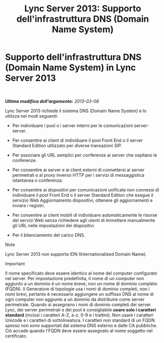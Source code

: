 ﻿---
title: "Lync Server 2013: Supporto dell'infrastruttura DNS (Domain Name System)"
TOCTitle: Supporto dell'infrastruttura DNS (Domain Name System)
ms:assetid: 37777c16-94ce-436d-b517-bcf53a564513
ms:mtpsurl: https://technet.microsoft.com/it-it/library/Gg425850(v=OCS.15)
ms:contentKeyID: 49300207
ms.date: 08/24/2015
mtps_version: v=OCS.15
ms.translationtype: HT
---

# Supporto dell'infrastruttura DNS (Domain Name System) in Lync Server 2013

 

_**Ultima modifica dell'argomento:** 2013-03-08_

Lync Server 2013 richiede il sistema DNS (Domain Name System) e lo utilizza nei modi seguenti:

  - Per individuare i pool o i server interni per le comunicazioni server-server.

  - Per consentire ai client di individuare il pool Front End o il server Standard Edition utilizzato per diverse transazioni SIP.

  - Per associare gli URL semplici per conferenze ai server che ospitano le conferenze.

  - Per consentire ai server e ai client esterni di connettersi ai server perimetrali o al proxy inverso HTTP per i servizi di messaggistica istantanea o conferenza.

  - Per consentire ai dispositivi per comunicazioni unificate non connessi di individuare il pool Front End o il server Standard Edition che esegue il servizio Web Aggiornamento dispositivi, ottenere gli aggiornamenti e inviare i registri.

  - Per consentire ai client mobili di individuare automaticamente le risorse dei servizi Web senza richiedere agli utenti di immettere manualmente gli URL nelle impostazioni dei dispositivi.

  - Per il bilanciamento del carico DNS.


> [!NOTE]
> Lync Server 2013 non supporta IDN (Internationalized Domain Name).



> [!important]  
> Il nome specificato deve essere identico al nome del computer configurato nel server. Per impostazione predefinita, il nome di un computer non aggiunto a un dominio è un nome breve, non un nome di dominio completo (FQDN). Il Generatore di topologie usa i nomi di dominio completi, non i nomi brevi, pertanto è necessario aggiungere un suffisso DNS al nome di ogni computer non aggiunto a un dominio da distribuire come server perimetrale. Quando si assegnano i nomi di dominio completi dei server Lync, dei server perimetrali e dei pool è consigliabile <strong>usare solo i caratteri standard</strong> (inclusi i caratteri A-Z, a-z, 0-9 e i trattini). Non usare i caratteri Unicode e i caratteri di sottolineatura. I caratteri non standard di un FQDN spesso non sono supportati dal sistema DNS esterno e dalle CA pubbliche. Ciò accade quando l'FQDN deve essere assegnato al nome soggetto nel certificato.

